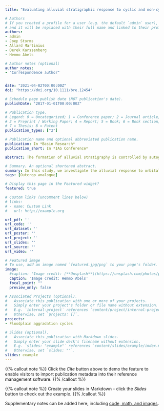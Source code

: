 ```yaml
---
title: "Evaluating alluvial stratigraphic response to cyclic and non-cyclic upstream forcing through process-based alluvial architecture modelling"

# Authors
# If you created a profile for a user (e.g. the default `admin` user), write the username (folder name) here 
# and it will be replaced with their full name and linked to their profile.
authors:
- admin
- Joep Storms
- Allard Martinius
- Derek Karssenberg
- Hemmo Abels

# Author notes (optional)
author_notes:
- "Correspondence author"


date: "2021-04-02T00:00:00Z"
doi: "https://doi.org/10.1111/bre.12454"

# Schedule page publish date (NOT publication's date).
publishDate: "2017-01-01T00:00:00Z"

# Publication type.
# Legend: 0 = Uncategorized; 1 = Conference paper; 2 = Journal article;
# 3 = Preprint / Working Paper; 4 = Report; 5 = Book; 6 = Book section;
# 7 = Thesis; 8 = Patent
publication_types: ["2"]

# Publication name and optional abbreviated publication name.
publication: In *Basin Research*
publication_short: In *IAS Conference*

abstract: The formation of alluvial stratigraphy is controlled by autogenic processes that mix their imprints with allogenic forcing. In some alluvial successions, sedimentary cycles have been linked to astronomically-driven, cyclic climate changes. However, it remains challenging to define how such cyclic allogenic forcing leads to sedimentary cycles when it continuously occurs in concert with autogenic forcing. Accordingly, we evaluate the impact of cyclic and non-cyclic upstream forcing on alluvial stratigraphy through a process-based alluvial architecture model, the Karssenberg and Bridge (2008) model (KB08). The KB08 model depicts diffusion-based sediment transport, erosion and deposition within a network of channel belts and associated floodplains, with river avulsion dependent on lateral floodplain gradient, flood magnitude and frequency, and stochastic components. We find cyclic alluvial stratigraphic patterns to occur when there is cyclicity in the ratio of sediment supply over water discharge (Qs/Qw ratio), in the precondition that the allogenic forcing has sufficiently large amplitudes and long, but not very long, wavelengths, depending on inherent properties of the modelled basin (e.g. basin subsidence, size, and slope). Each alluvial stratigraphic cycle consists of two phases: an aggradation phase characterized by rapid sedimentation due to frequent channel shifting and a non-deposition phase characterized by channel belt stability and, depending on Qs/Qw amplitudes, incision. Larger Qs/Qw ratio amplitudes contribute to weaker downstream signal shredding by stochastic components in the model. Floodplain topographic differences are found to be compensated by autogenic dynamics at certain compensational timescales in fully autogenic runs, while the presence of allogenic forcing clearly impacts the compensational stacking patterns. 

# Summary. An optional shortened abstract.
summary: In this study, we investigate the alluvial response to orbital climate forcing, particularly its amplitude and wavelength, and we observe how upstream climate signals are preserved or shredded in the downstream propagation process.
tags: [Outcrop analogue]

# Display this page in the Featured widget?
featured: true

# Custom links (uncomment lines below)
# links:
# - name: Custom Link
#   url: http://example.org

url_pdf: ''
url_code: ''
url_dataset: ''
url_poster: ''
url_project: ''
url_slides: ''
url_source: ''
url_video: ''

# Featured image
# To use, add an image named `featured.jpg/png` to your page's folder. 
image:
  #caption: 'Image credit: [**Unsplash**](https://unsplash.com/photos/pLCdAaMFLTE)'
  caption: 'Image credit: Hemmo Abels'
  focal_point: ""
  preview_only: false

# Associated Projects (optional).
#   Associate this publication with one or more of your projects.
#   Simply enter your project's folder or file name without extension.
#   E.g. `internal-project` references `content/project/internal-project/index.md`.
#   Otherwise, set `projects: []`.
projects:
- Floodplain aggradation cycles

# Slides (optional).
#   Associate this publication with Markdown slides.
#   Simply enter your slide deck's filename without extension.
#   E.g. `slides: "example"` references `content/slides/example/index.md`.
#   Otherwise, set `slides: ""`.
slides: example
---
```


{{% callout note %}}
Click the *Cite* button above to demo the feature to enable visitors to import publication metadata into their reference management software.
{{% /callout %}}

{{% callout note %}}
Create your slides in Markdown - click the *Slides* button to check out the example.
{{% /callout %}}

Supplementary notes can be added here, including [code, math, and images](https://wowchemy.com/docs/writing-markdown-latex/).
